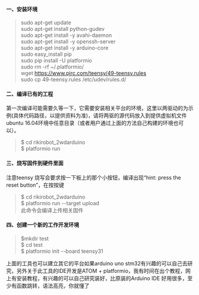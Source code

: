 #### 一、安装环境
> sudo apt-get update  
sudo apt-get install python-gudev  
sudo apt-get install -y avahi-daemon  
sudo apt-get install -y openssh-server  
sudo apt-get install -y arduino-core  
sudo easy_install pip  
sudo pip install -U platformio  
sudo rm -rf ~/.platformio/  
wget https://www.pjrc.com/teensy/49-teensy.rules  
sudo cp 49-teensy.rules /etc/udev/rules.d/


#### 二、编译已有的工程
第一次编译可能需要久等一下，它需要安装相关平台的环境，这里以两驱动的为示例(具体代码路径，以提供资料为准)，请将两驱的源代码放入到提供虚拟机文件ubuntu 16.04环境中任意目录（或者用户通过上面的方法自己构建的环境也可以）。
> $ cd rikirobot_2wdarduino  
$ platformio run

#### 三、烧写固件到硬件里面
注意teensy 烧写会要求按一下板上的那个小按钮，编译出现“hint: press the reset button”，在按按键
> $ cd rikirobot_2wdarduino  
$ platformio run --target upload  
此命令会编译上传相关固件

#### 四、创建一个新的工作开发环境
> $mkdir test  
$ cd test  
$ platformio init --board teensy31

上面的工具也可以建立其它的平台如果arduino uno stm32有兴趣的可以自己去研究，另外关于此工具的IDE开发是ATOM + platformio，我有时间在出个教程，网上有安装教程，有兴趣的可以自己研究装好，比原装的Arduino IDE 好用很多，至少有函数跳转，语法高亮，你就懂了
